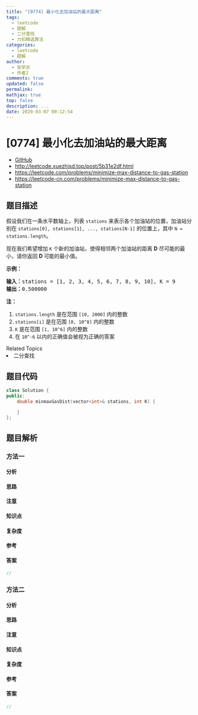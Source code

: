 ```yaml
---
title: "[0774] 最小化去加油站的最大距离"
tags:
  - leetcode
  - 题解
  - 二分查找
  - 力扣精选算法
categories:
  - leetcode
  - 题解
author:
  - 张学志
  - 作者2
comments: true
updated: false
permalink:
mathjax: true
top: false
description: ...
date: 2020-03-07 00:12:54
---
```



# [0774] 最小化去加油站的最大距离
* [GitHub](https://github.com/algoboy101/LeetCodeCrowdsource/tree/master/_posts/QA/%5B0774%5D%20%E6%9C%80%E5%B0%8F%E5%8C%96%E5%8E%BB%E5%8A%A0%E6%B2%B9%E7%AB%99%E7%9A%84%E6%9C%80%E5%A4%A7%E8%B7%9D%E7%A6%BB.md)
* http://leetcode.xuezhisd.top/post/5b31e2df.html
* https://leetcode.com/problems/minimize-max-distance-to-gas-station
* https://leetcode-cn.com/problems/minimize-max-distance-to-gas-station


## 题目描述

<p>假设我们在一条水平数轴上，列表 <code>stations</code>&nbsp;来表示各个加油站的位置，加油站分别在&nbsp;<code>stations[0], stations[1], ..., stations[N-1]</code>&nbsp;的位置上，其中 <code>N = stations.length</code>。</p>

<p>现在我们希望增加 <code>K</code> 个新的加油站，使得相邻两个加油站的距离 <strong>D</strong> 尽可能的最小，请你返回&nbsp;<strong>D </strong>可能的最小值。</p>

<p><strong>示例：</strong></p>

<pre><strong>输入：</strong>stations = [1, 2, 3, 4, 5, 6, 7, 8, 9, 10], K = 9
<strong>输出：</strong>0.500000
</pre>

<p><strong>注：</strong></p>

<ol>
	<li><code>stations.length</code>&nbsp;是在范围&nbsp;<code>[10, 2000]</code>&nbsp;内的整数</li>
	<li><code>stations[i]</code> 是在范围&nbsp;<code>[0, 10^8]</code>&nbsp;内的整数</li>
	<li><code>K</code> 是在范围&nbsp;<code>[1, 10^6]</code>&nbsp;内的整数</li>
	<li>在&nbsp;<code>10^-6</code>&nbsp;以内的正确值会被视为正确的答案</li>
</ol>
<div><div>Related Topics</div><div><li>二分查找</li></div></div>


## 题目代码

```cpp
class Solution {
public:
    double minmaxGasDist(vector<int>& stations, int K) {

    }
};
```


## 题目解析


### 方法一

#### 分析

#### 思路

#### 注意

#### 知识点

#### 复杂度

#### 参考

#### 答案

```cpp
//
```


### 方法二

#### 分析

#### 思路

#### 注意

#### 知识点

#### 复杂度

#### 参考

#### 答案

```cpp
//
```


